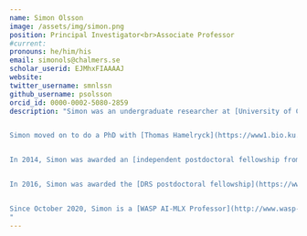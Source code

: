 ```yaml
---
name: Simon Olsson
image: /assets/img/simon.png
position: Principal Investigator<br>Associate Professor
#current:
pronouns: he/him/his
email: simonols@chalmers.se
scholar_userid: EJMhxFIAAAAJ
website:
twitter_username: smnlssn
github_username: psolsson
orcid_id: 0000-0002-5080-2859
description: "Simon was an undergraduate researcher at [University of Copenhagen](http://www.ku.dk) with the late [Flemming M. Poulsen](https://publons.com/researcher/2834313/flemming-m-poulsen/) working on protein folding and NMR Spectroscopy in [SBiN Lab](https://www1.bio.ku.dk/english/research/bms/sbinlab/). He continued his MSc research in [SBiN Lab](https://www1.bio.ku.dk/english/research/bms/sbinlab/) with [Kaare Telium](https://twitter.com/KTeilum) working on ensemble modeling and NMR spectroscopy of the intrinsically disordered peptide IAPP.


Simon moved on to do a PhD with [Thomas Hamelryck](https://www1.bio.ku.dk/english/staff/?pure=en/persons/271052) in statistical bioinformatics with applications in structural biology at [SCARB](https://www1.bio.ku.dk/english/research/scarb/). 


In 2014, Simon was awarded an [independent postdoctoral fellowship from the Danish Council for Independent Research](https://ufm.dk/forskning-og-innovation/tilskud-til-forskning-og-innovation/hvem-har-modtaget-tilskud/2014/postdoc-bevillinger-fra-det-frie-forskningsrad-natur-og-univers-11-februar-2014) to move to  Switzerland and take up a postdoc with [Andrea Cavalli](https://www.irb.usi.ch/computational-structural-biology/) and [Roland Riek](https://bionmr.ethz.ch/) jointly at the IRB in Bellinzona and ETH Zurich. Here, Simon worked on developing methods for combining experimental biophysical data with molecular simulations.


In 2016, Simon was awarded the [DRS postdoctoral fellowship](https://www.fu-berlin.de/en/sites/drs/postdocs/drs_fellowships/index.html) and an [Alexander von Humboldt postdoctoral fellowship](https://www.humboldt-foundation.de/) to join [Frank Noé](https://www.mi.fu-berlin.de/en/math/groups/comp-mol-bio/index.html) at FU Berlin to work on integrative methods for structural biology and artificial intelligence methods for the sciences.


Since October 2020, Simon is a [WASP AI-MLX Professor](http://www.wasp-sweden.org/) for Artificial Intelligence in the Natural Sciences, at [Chalmers](http://www.chalmers.se), where he leads the Artificial Intelligence in the Natural Sciences (AIMLeNS) group.
"
---
```

